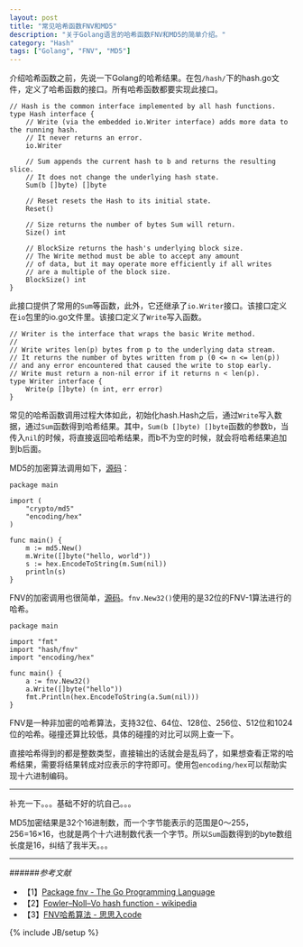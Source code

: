 ```yaml
---
layout: post
title: "常见哈希函数FNV和MD5"
description: "关于Golang语言的哈希函数FNV和MD5的简单介绍。"
category: "Hash"
tags: ["Golang", "FNV", "MD5"]
---
```


介绍哈希函数之前，先说一下Golang的哈希结果。在包`/hash/`下的hash.go文件，定义了哈希函数的接口。所有哈希函数都要实现此接口。

	// Hash is the common interface implemented by all hash functions.
	type Hash interface {
		// Write (via the embedded io.Writer interface) adds more data to the running hash.
		// It never returns an error.
		io.Writer
	
		// Sum appends the current hash to b and returns the resulting slice.
		// It does not change the underlying hash state.
		Sum(b []byte) []byte
	
		// Reset resets the Hash to its initial state.
		Reset()
	
		// Size returns the number of bytes Sum will return.
		Size() int
	
		// BlockSize returns the hash's underlying block size.
		// The Write method must be able to accept any amount
		// of data, but it may operate more efficiently if all writes
		// are a multiple of the block size.
		BlockSize() int
	}

此接口提供了常用的`Sum`等函数，此外，它还继承了`io.Writer`接口。该接口定义在`io`包里的io.go文件里。该接口定义了`Write`写入函数。

	// Writer is the interface that wraps the basic Write method.
	//
	// Write writes len(p) bytes from p to the underlying data stream.
	// It returns the number of bytes written from p (0 <= n <= len(p))
	// and any error encountered that caused the write to stop early.
	// Write must return a non-nil error if it returns n < len(p).
	type Writer interface {
		Write(p []byte) (n int, err error)
	}

常见的哈希函数调用过程大体如此，初始化hash.Hash之后，通过`Write`写入数据，通过`Sum`函数得到哈希结果。其中，`Sum(b []byte) []byte`函数的参数b，当传入`nil`的时候，将直接返回哈希结果，而b不为空的时候，就会将哈希结果追加到b后面。

MD5的加密算法调用如下，[源码](https://github.com/mnhkahn/go_code/blob/master/test_md5.go)：

	package main

	import (
		"crypto/md5"
		"encoding/hex"
	)
	
	func main() {
		m := md5.New()
		m.Write([]byte("hello, world"))
		s := hex.EncodeToString(m.Sum(nil))
		println(s)
	}

FNV的加密调用也很简单，[源码](https://github.com/mnhkahn/go_code/blob/master/test_fnv.go)。`fnv.New32()`使用的是32位的FNV-1算法进行的哈希。

	package main
	
	import "fmt"
	import "hash/fnv"
	import "encoding/hex"
	
	func main() {
		a := fnv.New32()
		a.Write([]byte("hello"))
		fmt.Println(hex.EncodeToString(a.Sum(nil)))
	}

FNV是一种非加密的哈希算法，支持32位、64位、128位、256位、512位和1024位的哈希。碰撞还算比较低，具体的碰撞的对比可以网上查一下。

直接哈希得到的都是整数类型，直接输出的话就会是乱码了，如果想查看正常的哈希结果，需要将结果转成对应表示的字符即可。使用包`encoding/hex`可以帮助实现十六进制编码。

---

补充一下。。。基础不好的坑自己。。。

MD5加密结果是32个16进制数，而一个字节能表示的范围是0～255，256=16×16，也就是两个十六进制数代表一个字节。所以`Sum`函数得到的byte数组长度是16，纠结了我半天。。。

---

######*参考文献*
+ 【1】[Package fnv - The Go Programming Language](http://golang.org/pkg/hash/fnv/)
+ 【2】[Fowler–Noll–Vo hash function - wikipedia](http://en.wikipedia.org/wiki/Fowler%E2%80%93Noll%E2%80%93Vo_hash_function)
+ 【3】[FNV哈希算法 - 思思入code](http://blog.csdn.net/taochenchang/article/details/7319739)

{% include JB/setup %}
